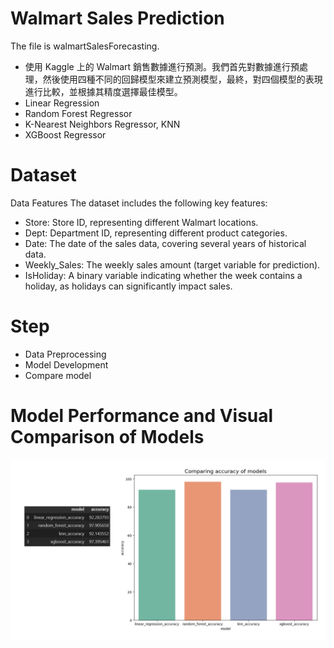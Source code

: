 # Walmart Sales Prediction
The file is walmartSalesForecasting.
- 使用 Kaggle 上的 Walmart 銷售數據進行預測。我們首先對數據進行預處理，然後使用四種不同的回歸模型來建立預測模型，最終，對四個模型的表現進行比較，並根據其精度選擇最佳模型。
- Linear Regression
- Random Forest Regressor
- K-Nearest Neighbors Regressor, KNN
- XGBoost Regressor
# Dataset
Data Features
The dataset includes the following key features:
- Store: Store ID, representing different Walmart locations.
- Dept: Department ID, representing different product categories.
- Date: The date of the sales data, covering several years of historical data.
- Weekly_Sales: The weekly sales amount (target variable for prediction).
- IsHoliday: A binary variable indicating whether the week contains a holiday, as holidays can significantly impact sales.

# Step
- Data Preprocessing
- Model Development
- Compare model
# Model Performance and  Visual Comparison of Models
![image](comparemodel.png)

